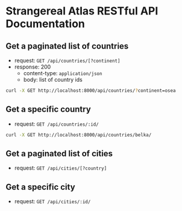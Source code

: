 # Strangereal Atlas RESTful API Documentation

## Get a paginated list of countries

- request: `GET /api/countries/[?continent]`
- response: 200
  - content-type: `application/json`
  - body: list of country ids

```bash
curl -X GET http://localhost:8000/api/countries/?continent=osea
```

## Get a specific country

- request: `GET /api/countries/:id/`

```bash
curl -X GET http://localhost:8000/api/countries/belka/
```

## Get a paginated list of cities

- request: `GET /api/cities/[?country]`

## Get a specific city

- request: `GET /api/cities/:id/`